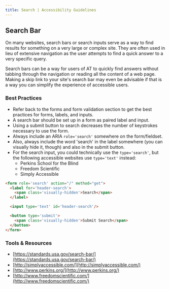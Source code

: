 ```yaml
---
title: Search | Accessibility Guidelines
---
```


## Search Bar

On many websites, search bars or search inputs serve as a way to find results for something on a very large or complex site. They are often used in lieu of extensive navigation as the user attempts to find a quick answer to a very specific query.

Search bars can be a way for users of AT to quickly find answers without tabbing through the navigation or reading all the content of a web page. Making a skip link to your site's search bar may even be advisable if that is a way you can simplify the experience of accessible users.

### Best Practices

* Refer back to the forms and form validation section to get the best practices for forms, labels, and inputs.
* A search bar should be set up in a form as paired label and input.
* Using a submit button to search decreases the number of keystrokes necessary to use the form.
* Always include an ARIA `role='search'` somewhere on the form/fieldset.
* Also, always include the word 'search' in the label somewhere (you can visually hide it, though) and also in the submit button.
* For the search input, you could technically use the `type='search'`, but the following accessible websites use `type='text'` instead:
  - Perkins School for the Blind
  - Freedom Scientific
  - Simply Accessible

```html
<form role='search' action="/" method="get">
  <label for='header-search'>
    <span class='visually-hidden'>Search</span>
  </label>

  <input type='text' id='header-search'/>

  <button type='submit'>
    <span class='visually-hidden'>Submit Search</span>
  </button>
</form>
```

### Tools &amp; Resources

* [https://standards.usa.gov/search-bar/](https://standards.usa.gov/search-bar/)
* [http://simplyaccessible.com/](http://simplyaccessible.com/)
* [http://www.perkins.org/](http://www.perkins.org/)
* [http://www.freedomscientific.com/](http://www.freedomscientific.com/)
